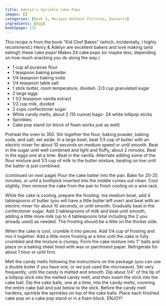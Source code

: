 ```yaml
---
title: Adelyn's Sprinkle Cake Pops
images: []
categories: [Book 2, Recipes Without Pictures, Desserts]
ingredients: [Egg]
book2page: 222
---
```


This recipe is from the book "Kid Chef Bakes" (which, incidentally, I highly recommend.) Henry & Adelyn are excellent bakers and love making (and eating!) these cake pops! Makes 24 cake pops (or maybe less, depending on how much snacking you do along the way.) 

- 1 cup all purpose flour
- 1 teaspoon baking powder
- 1/4 teaspoon baking soda
- 1/4 teaspoon table salt
- 1 stick butter, room temperature, divided- 2/3 cup granulated sugar
- 2 large eggs
- 1 1/2 teaspoon vanilla extract
- 1/2 cup milk, divided
- 2 cups confectioner sugar
- White candy melts, about 2 (10 ounce) bags- 24 white lollipop sticks
- Sprinkles
- Cake pop stand (or block of foam works just as well)

Preheat the oven to 350. Stir together the flour, baking powder, baking soda, and salt; set aside. In a large bowl, beat 1/3 cup of butter with an electric mixer for about 10 seconds on medium speed or until smooth. Beat in the sugar until well combined and light and fluffy, about 2 minutes. Beat in the eggs one at a time. Beat in the vanilla. Alternate adding some of the flour mixture and 1/3 cup of milk to the butter mixture, beating on low until the batter is just combined. 

(continued on next page)
Pour the cake batter into the pan. Bake for 20-25 minutes, or until a toothpick inserted into the middle comes out clean. Cool slightly, then remove the cake from the pan to finish cooling on a wire rack. 

While the cake is cooling, prepare the frosting. Ina medium bowl, add 4 tablespoons of butter (you will have a little butter left over) and beat with an electric mixer for about 10 seconds, or until smooth. Gradually beat in the confectioner sugar. Add 2 tablespoons of milk and beat until smooth, adding a little more milk (up to 4 tablespoons total including the 2 you already used) as needed. The frosting should be a little on the thicker side. 

When the cake is cool, crumble it into pieces. Add 1/4 cup of frosting and mix it together. Add a little more frosting at a time until the cake is fully crumbled and the mixture is clumpy. Form the cake mixture into 1" balls and place on a baking sheet lined with wax or parchment paper. Refrigerate for about 1 hour or until firm. 

Melt the candy melts following the instructions on the package (you can use a double boiler if you have one, or we just used the microwave). Stir very frequently, until the candy is melted and smooth. Dip about 1/4" of the tip of a lollipop stick into the melted candy melt, and then insert the stick into the cake ball. Dip the cake balls, one at a time, into the candy melts, covering the entire cake ball and just below to the stick. Before the candy melt hardens, sprinkle the sprinkles on top of the cake balls. Place each finished cake pop on a cake pop stand or in a foam block. ENJOY!